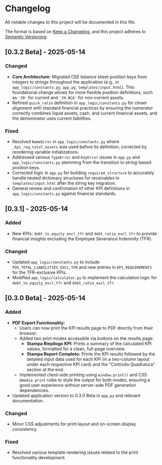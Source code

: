 # Changelog

All notable changes to this project will be documented in this file.

The format is based on [Keep a Changelog](https://keepachangelog.com/en/1.0.0/),
and this project adheres to [Semantic Versioning](https://semver.org/spec/v2.0.0.html).

## [0.3.2 Beta] - 2025-05-14

### Changed
- **Core Architecture:** Migrated CEE balance sheet position keys from integers to strings throughout the application (e.g., in `app_logic/constants.py`, `app.py`, `templates/input.html`). This foundational change allows for more flexible position definitions, such as `'39'` for current and `'39.NCA'` for non-current assets.
- Refined `quick_ratio` definition in `app_logic/constants.py` for closer alignment with standard financial practices by ensuring the numerator correctly combines liquid assets, cash, and current financial assets, and the denominator uses current liabilities.

### Fixed
- Resolved `NameError` in `app_logic/constants.py` where `_kpi_req_total_assets` was used before its definition; corrected by reordering variable initializations.
- Addressed various `TypeError` and `KeyError` issues in `app.py` and `app_logic/constants.py` stemming from the transition to string-based position keys.
- Corrected logic in `app.py` for building `required_structure` to accurately handle nested dictionary structures for receivables in `templates/input.html` after the string key migration.
- General review and confirmation of other KPI definitions in `app_logic/constants.py` against financial standards.

## [0.3.1] - 2025-05-14 
### Added
- New KPIs: `debt_to_equity_excl_tfr` and `debt_ratio_excl_tfr` to provide financial insights excluding the Employee Severance Indemnity (TFR).

### Changed
- Updated `app_logic/constants.py` to include `POS_TOTAL_LIABILITIES_EXCL_TFR` and new entries in `KPI_REQUIREMENTS` for the TFR-exclusive KPIs.
- Modified `app_logic/calculator.py` to implement the calculation logic for `debt_to_equity_excl_tfr` and `debt_ratio_excl_tfr`.

## [0.3.0 Beta] - 2025-05-14

### Added
- **PDF Export Functionality:**
  - Users can now print the KPI results page to PDF directly from their browser.
  - Added two print modes accessible via buttons on the results page:
    - **Stampa Riepilogo KPI:** Prints a summary of the calculated KPI values, formatted for a clean, full-page overview.
    - **Stampa Report Completo:** Prints the KPI results followed by the detailed input data used for each KPI (in a two-column layout under each respective KPI card) and the "Controllo Quadratura" section at the end.
  - Implemented client-side printing using `window.print()` and CSS `@media print` rules to style the output for both modes, ensuring a good user experience without server-side PDF generation dependencies.
- Updated application version to 0.3.0 Beta in `app.py` and relevant documentation.

### Changed
- Minor CSS adjustments for print layout and on-screen display consistency.

### Fixed
- Resolved various template rendering issues related to the print functionality development.